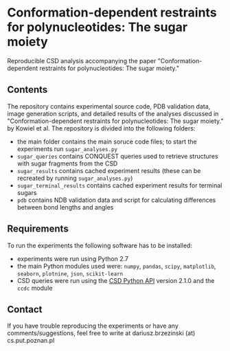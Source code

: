 # Conformation-dependent restraints for polynucleotides: The sugar moiety

Reproducible CSD analysis accompanying the paper "Conformation-dependent restraints for polynucleotides: The sugar moiety."

## Contents

The repository contains experimental source code, PDB validation data, image generation scripts, and detailed results of the analyses discussed in "Conformation-dependent restraints for polynucleotides: The sugar moiety." by Kowiel et al. The repository is divided into the following folders:

- the main folder contains the main soruce code files; to start the experiments run `sugar_analyses.py`
- `sugar_queries` contains CONQUEST queries used to retrieve structures with sugar fragments from the CSD
- `sugar_results` contains cached experiment results (these can be recreated by running `sugar_analyses.py`)
- `sugar_terminal_results` contains cached experiment results for terminal sugars
- `pdb` contains NDB validation data and script for calculating differences between bond lengths and angles

## Requirements

To run the experiments the following software has to be installed:

- experiments were run using Python 2.7
- the main Python modules used were: `numpy`, `pandas`, `scipy`, `matplotlib`, `seaborn`, `plotnine`, `json`, `scikit-learn`
- CSD queries were run using the [CSD Python API](https://downloads.ccdc.cam.ac.uk/documentation/API/) version 2.1.0 and the `ccdc` module

## Contact

If you have trouble reproducing the experiments or have any comments/suggestions, feel free to write at dariusz.brzezinski (at) cs.put.poznan.pl